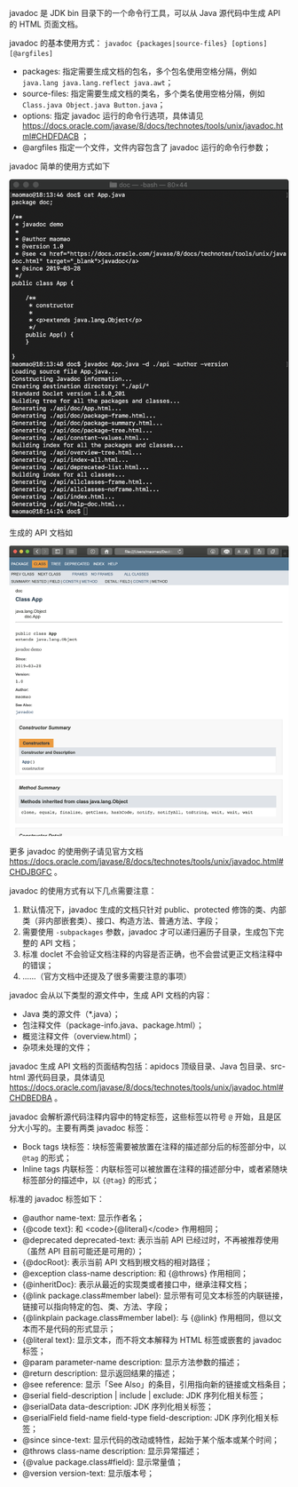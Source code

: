 javadoc 是 JDK bin 目录下的一个命令行工具，可以从 Java 源代码中生成 API 的 HTML 页面文档。

javadoc 的基本使用方式：
`javadoc {packages|source-files} [options] [@argfiles]`
* packages: 指定需要生成文档的包名，多个包名使用空格分隔，例如 `java.lang java.lang.reflect java.awt`；
* source-files: 指定需要生成文档的类名，多个类名使用空格分隔，例如 `Class.java Object.java Button.java`；
* options: 指定 javadoc 运行的命令行选项，具体请见 https://docs.oracle.com/javase/8/docs/technotes/tools/unix/javadoc.html#CHDFDACB ；
* @argfiles 指定一个文件，文件内容包含了 javadoc 运行的命令行参数；

javadoc 简单的使用方式如下

![image](1.png)

生成的 API 文档如

![image](2.png)

更多 javadoc 的使用例子请见官方文档 https://docs.oracle.com/javase/8/docs/technotes/tools/unix/javadoc.html#CHDJBGFC 。

javadoc 的使用方式有以下几点需要注意：
1. 默认情况下，javadoc 生成的文档只针对 public、protected 修饰的类、内部类（非内部嵌套类）、接口、构造方法、普通方法、字段；
2. 需要使用 `-subpackages` 参数，javadoc 才可以递归遍历子目录，生成包下完整的 API 文档；
3. 标准 doclet 不会验证文档注释的内容是否正确，也不会尝试更正文档注释中的错误；
4. ......（官方文档中还提及了很多需要注意的事项）

javadoc 会从以下类型的源文件中，生成 API 文档的内容：
* Java 类的源文件（*.java）；
* 包注释文件（package-info.java、package.html）；
* 概览注释文件（overview.html）；
* 杂项未处理的文件；

javadoc 生成 API 文档的页面结构包括：apidocs 顶级目录、Java 包目录、src-html 源代码目录，具体请见 https://docs.oracle.com/javase/8/docs/technotes/tools/unix/javadoc.html#CHDBEDBA 。

javadoc 会解析源代码注释内容中的特定标签，这些标签以符号 `@` 开始，且是区分大小写的。主要有两类 javadoc 标签：
* Bock tags 块标签：块标签需要被放置在注释的描述部分后的标签部分中，以 `@tag` 的形式；
* Inline tags 内联标签：内联标签可以被放置在注释的描述部分中，或者紧随块标签部分的描述中，以 `{@tag}` 的形式；

标准的 javadoc 标签如下：
* @author name-text: 显示作者名；
* {@code text}: 和 \<code\>{@literal}\</code\> 作用相同；
* @deprecated deprecated-text: 表示当前 API 已经过时，不再被推荐使用（虽然 API 目前可能还是可用的）；
* {@docRoot}: 表示当前 API 文档到根文档的相对路径；
* @exception class-name description: 和 {@throws} 作用相同；
* {@inheritDoc}: 表示从最近的实现类或者接口中，继承注释文档；
* {@link package.class#member label}: 显示带有可见文本标签的内联链接，链接可以指向特定的包、类、方法、字段；
* {@linkplain package.class#member label}: 与 {@link} 作用相同，但以文本而不是代码的形式显示；
* {@literal text}: 显示文本，而不将文本解释为 HTML 标签或嵌套的 javadoc 标签；
* @param parameter-name description: 显示方法参数的描述；
* @return description: 显示返回结果的描述；
* @see reference: 显示「See Also」的条目，引用指向新的链接或文档条目；
* @serial field-description | include | exclude: JDK 序列化相关标签；
* @serialData data-description: JDK 序列化相关标签；
* @serialField field-name field-type field-description: JDK 序列化相关标签；
* @since since-text: 显示代码的改动或特性，起始于某个版本或某个时间；
* @throws class-name description: 显示异常描述；
* {@value package.class#field}: 显示常量值；
* @version version-text: 显示版本号；
